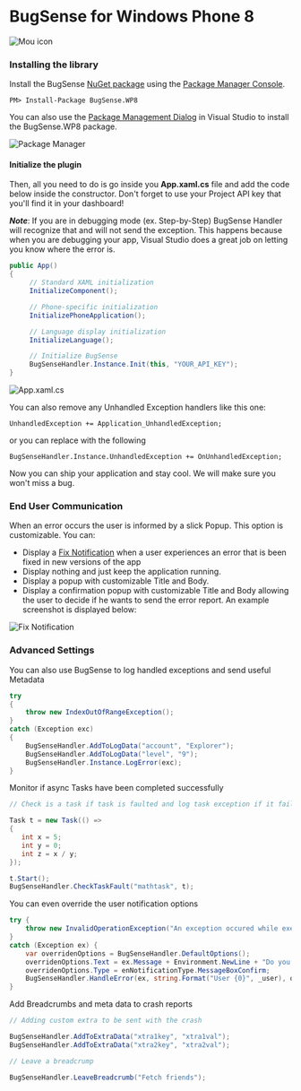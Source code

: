 # BugSense for Windows Phone 8

![Mou icon](http://www.panicnot.com/image/bugsense-min-in.png)

### Installing the library

Install the BugSense [NuGet package](http://nuget.org/packages/BugSense.WP8) using the [Package Manager Console](http://docs.nuget.org/docs/start-here/using-the-package-manager-console).

	PM> Install-Package BugSense.WP8

You can also use the [Package Management Dialog](http://docs.nuget.org/docs/start-here/managing-nuget-packages-using-the-dialog) in Visual Studio to install the BugSense.WP8 package. 

![Package Manager](http://www.bugsense.com/static/images/landing/screens/install.jpg)

#### Initialize the plugin ###

Then, all you need to do is go inside you **App.xaml.cs** file and add the code below inside the constructor. Don't forget to use your Project API key that you'll find it in your dashboard!

***Note***: If you are in debugging mode (ex. Step-by-Step) BugSense Handler will recognize that and will not send the exception. This happens because when you are debugging your app, Visual Studio does a great job on letting you know where the error is.

```c#
public App()
{
     // Standard XAML initialization
     InitializeComponent();

     // Phone-specific initialization
     InitializePhoneApplication();

     // Language display initialization
     InitializeLanguage();

     // Initialize BugSense
     BugSenseHandler.Instance.Init(this, "YOUR_API_KEY");
}
```
![App.xaml.cs](http://localhost:8080/static/images/landing/screens/linecode.jpg)

You can also remove any Unhandled Exception handlers like this one:
	
	UnhandledException += Application_UnhandledException;

or you can replace with the following

	BugSenseHandler.Instance.UnhandledException += OnUnhandledException;

Now you can ship your application and stay cool. We will make sure 
you won't miss a bug.

### End User Communication

When an error occurs the user is informed by a slick Popup. This option is customizable. You can:

* Display a [Fix Notification](http://www.bugsense.com/features/notifications) when a user experiences an error that is been fixed in new versions of the app
* Display nothing and just keep the application running.
* Display a popup with customizable Title and Body.
* Display a confirmation popup with customizable Title and Body allowing the user to decide if he wants to send the error report. An example screenshot is displayed below: 

![Fix Notification](http://www.bugsense.com/static/images/landing/screens/notification.jpg)

### Advanced Settings 

You can also use BugSense to log handled exceptions and send useful Metadata
```c#
try
{
    throw new IndexOutOfRangeException();
}
catch (Exception exc)
{
    BugSenseHandler.AddToLogData("account", "Explorer");
    BugSenseHandler.AddToLogData("level", "9");
    BugSenseHandler.Instance.LogError(exc);
}
```

Monitor if async Tasks have been completed successfully
```c#
// Check is a task if task is faulted and log task exception if it failed

Task t = new Task(() =>
{
   int x = 5;
   int y = 0;
   int z = x / y;
});

t.Start();
BugSenseHandler.CheckTaskFault("mathtask", t);
```

You can even override the user notification options
```c#
try {
    throw new InvalidOperationException("An exception occured while executing in a different thread.");
}
catch (Exception ex) {
    var overridenOptions = BugSenseHandler.DefaultOptions();
    overridenOptions.Text = ex.Message + Environment.NewLine + "Do you want to send the Exception?";
    overridenOptions.Type = enNotificationType.MessageBoxConfirm;
    BugSenseHandler.HandleError(ex, string.Format("User {0}", _user), overridenOptions);
}
```

Add Breadcrumbs and meta data to crash reports
```c#
// Adding custom extra to be sent with the crash

BugSenseHandler.AddToExtraData("xtra1key", "xtra1val");
BugSenseHandler.AddToExtraData("xtra2key", "xtra2val");

// Leave a breadcrump

BugSenseHandler.LeaveBreadcrumb("Fetch friends");
```

